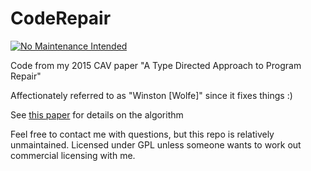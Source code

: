 # CodeRepair
[![No Maintenance Intended](http://unmaintained.tech/badge.svg)](http://unmaintained.tech/)

Code from my 2015 CAV paper "A Type Directed Approach to Program Repair"

Affectionately referred to as "Winston [Wolfe]" since it fixes things :)

See [this paper](https://alexreinking.com/downloads/papers/a-type-directed-approach-to-program-repair.pdf) for details on the algorithm

Feel free to contact me with questions, but this repo is relatively unmaintained. Licensed under GPL unless someone wants to work out commercial licensing with me.

